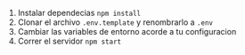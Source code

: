 1. Instalar dependecias  `npm install`
2. Clonar el archivo `.env.template` y renombrarlo a `.env`
3. Cambiar  las variables de entorno acorde a tu configuracion
4. Correr el servidor `npm start`